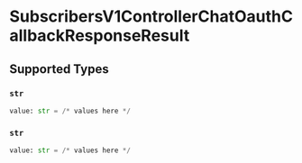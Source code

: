 # SubscribersV1ControllerChatOauthCallbackResponseResult


## Supported Types

### `str`

```python
value: str = /* values here */
```

### `str`

```python
value: str = /* values here */
```

